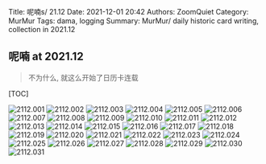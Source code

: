 Title: 呢喃s/ 21.12
Date: 2021-12-01 20:42
Authors: ZoomQuiet
Category: MurMur
Tags: dama, logging
Summary: MurMur/ daily historic card writing, collection in 2021.12


## 呢喃 at 2021.12
> 不为什么, 就这么开始了日历卡连载

[TOC]


![2112.001](https://ipic.zoomquiet.top/2022-08-18-zq42-today-card-2112.001.jpeg)
![2112.002](https://ipic.zoomquiet.top/2022-08-18-zq42-today-card-2112.002.jpeg)
![2112.003](https://ipic.zoomquiet.top/2022-08-18-zq42-today-card-2112.003.jpeg)
![2112.004](https://ipic.zoomquiet.top/2022-08-18-zq42-today-card-2112.004.jpeg)
![2112.005](https://ipic.zoomquiet.top/2022-08-18-zq42-today-card-2112.005.jpeg)
![2112.006](https://ipic.zoomquiet.top/2022-08-18-zq42-today-card-2112.006.jpeg)
![2112.007](https://ipic.zoomquiet.top/2022-08-18-zq42-today-card-2112.007.jpeg)
![2112.008](https://ipic.zoomquiet.top/2022-08-18-zq42-today-card-2112.008.jpeg)
![2112.009](https://ipic.zoomquiet.top/2022-08-18-zq42-today-card-2112.009.jpeg)
![2112.010](https://ipic.zoomquiet.top/2022-08-18-zq42-today-card-2112.010.jpeg)
![2112.011](https://ipic.zoomquiet.top/2022-08-18-zq42-today-card-2112.011.jpeg)
![2112.012](https://ipic.zoomquiet.top/2022-08-18-zq42-today-card-2112.012.jpeg)
![2112.013](https://ipic.zoomquiet.top/2022-08-18-zq42-today-card-2112.013.jpeg)
![2112.014](https://ipic.zoomquiet.top/2022-08-18-zq42-today-card-2112.014.jpeg)
![2112.015](https://ipic.zoomquiet.top/2022-08-18-zq42-today-card-2112.015.jpeg)
![2112.016](https://ipic.zoomquiet.top/2022-08-18-zq42-today-card-2112.016.jpeg)
![2112.017](https://ipic.zoomquiet.top/2022-08-18-zq42-today-card-2112.017.jpeg)
![2112.018](https://ipic.zoomquiet.top/2022-08-18-zq42-today-card-2112.018.jpeg)
![2112.019](https://ipic.zoomquiet.top/2022-08-18-zq42-today-card-2112.019.jpeg)
![2112.020](https://ipic.zoomquiet.top/2022-08-18-zq42-today-card-2112.020.jpeg)
![2112.021](https://ipic.zoomquiet.top/2022-08-18-zq42-today-card-2112.021.jpeg)
![2112.022](https://ipic.zoomquiet.top/2022-08-18-zq42-today-card-2112.022.jpeg)
![2112.023](https://ipic.zoomquiet.top/2022-08-18-zq42-today-card-2112.023.jpeg)
![2112.024](https://ipic.zoomquiet.top/2022-08-18-zq42-today-card-2112.024.jpeg)
![2112.025](https://ipic.zoomquiet.top/2022-08-18-zq42-today-card-2112.025.jpeg)
![2112.026](https://ipic.zoomquiet.top/2022-08-18-zq42-today-card-2112.026.jpeg)
![2112.027](https://ipic.zoomquiet.top/2022-08-18-zq42-today-card-2112.027.jpeg)
![2112.028](https://ipic.zoomquiet.top/2022-08-18-zq42-today-card-2112.028.jpeg)
![2112.029](https://ipic.zoomquiet.top/2022-08-18-zq42-today-card-2112.029.jpeg)
![2112.030](https://ipic.zoomquiet.top/2022-08-18-zq42-today-card-2112.030.jpeg)
![2112.031](https://ipic.zoomquiet.top/2022-08-18-zq42-today-card-2112.031.jpeg)





